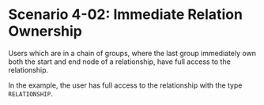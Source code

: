 # Scenario 4-02: Immediate Relation Ownership

Users which are in a chain of groups, where the last group immediately own both the start and end node of a
relationship, have full access to the relationship.

In the example, the user has full access to the relationship with the type `RELATIONSHIP`.

<div id="graph" class="graph-container" style="height:400px"></div>

<script>
renderGraph(document.getElementById('graph'), {
  nodes: [
    { id: 'user', ...userNode },
    { id: 'group1', ...groupNode, label: 'Group 1' },
    { id: 'group2', ...groupNode, label: 'Group 2' },
    { id: 'group3', ...groupNode, label: 'Group 3' },
    { id: 'data1', ...dataNode, label: 'Data 1' },
    { id: 'data2', ...dataNode, label: 'Data 2' },
  ],
  edges: [
    { source: 'user', target: 'group1', label: 'IS_IN_GROUP' },
    { source: 'group1', target: 'group2', label: 'IS_IN_GROUP' },
    { source: 'group2', target: 'group3', label: 'IS_IN_GROUP' },
    { source: 'group3', target: 'data1', label: 'OWNS' },
    { source: 'group3', target: 'data2', label: 'OWNS' },
    { source: 'data1', target: 'data2', label: 'RELATIONSHIP' },
  ]
});
</script>
